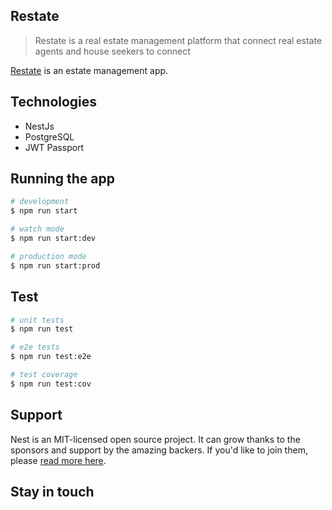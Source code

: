 ## Restate

> Restate is a real estate management platform that connect real estate agents and house seekers to connect

[Restate](https://github.com/nestjs/nest) is an estate management app.

## Technologies
- NestJs
- PostgreSQL
- JWT Passport

## Running the app

```bash
# development
$ npm run start

# watch mode
$ npm run start:dev

# production mode
$ npm run start:prod
```

## Test

```bash
# unit tests
$ npm run test

# e2e tests
$ npm run test:e2e

# test coverage
$ npm run test:cov
```

## Support

Nest is an MIT-licensed open source project. It can grow thanks to the sponsors and support by the amazing backers. If you'd like to join them, please [read more here](https://docs.nestjs.com/support).

## Stay in touch

<!-- - Author - [Abraham James](https://abrahamjames.com) -->
<!-- - Website - [https://restate.com](https://restate.com) -->
<!-- - Twitter - [@restate](https://twitter.com/restate) -->
